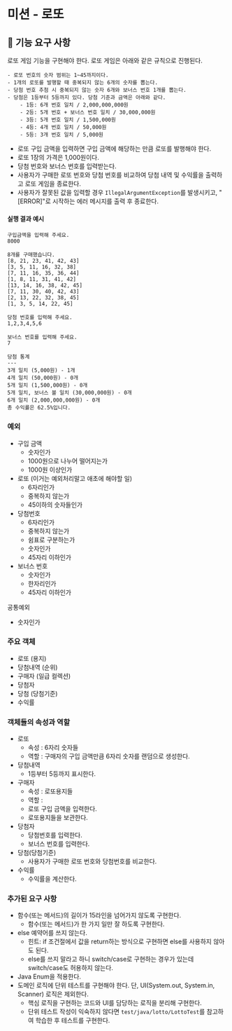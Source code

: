 # 미션 - 로또

## 🚀 기능 요구 사항

로또 게임 기능을 구현해야 한다. 로또 게임은 아래와 같은 규칙으로 진행된다.

```
- 로또 번호의 숫자 범위는 1~45까지이다.
- 1개의 로또를 발행할 때 중복되지 않는 6개의 숫자를 뽑는다.
- 당첨 번호 추첨 시 중복되지 않는 숫자 6개와 보너스 번호 1개를 뽑는다.
- 당첨은 1등부터 5등까지 있다. 당첨 기준과 금액은 아래와 같다.
    - 1등: 6개 번호 일치 / 2,000,000,000원
    - 2등: 5개 번호 + 보너스 번호 일치 / 30,000,000원
    - 3등: 5개 번호 일치 / 1,500,000원
    - 4등: 4개 번호 일치 / 50,000원
    - 5등: 3개 번호 일치 / 5,000원
```

- 로또 구입 금액을 입력하면 구입 금액에 해당하는 만큼 로또를 발행해야 한다.
- 로또 1장의 가격은 1,000원이다.
- 당첨 번호와 보너스 번호를 입력받는다.
- 사용자가 구매한 로또 번호와 당첨 번호를 비교하여 당첨 내역 및 수익률을 출력하고 로또 게임을 종료한다.
- 사용자가 잘못된 값을 입력할 경우 `IllegalArgumentException`를 발생시키고, "[ERROR]"로 시작하는 에러 메시지를 출력 후 종료한다.

#### 실행 결과 예시

```
구입금액을 입력해 주세요.
8000

8개를 구매했습니다.
[8, 21, 23, 41, 42, 43] 
[3, 5, 11, 16, 32, 38] 
[7, 11, 16, 35, 36, 44] 
[1, 8, 11, 31, 41, 42] 
[13, 14, 16, 38, 42, 45] 
[7, 11, 30, 40, 42, 43] 
[2, 13, 22, 32, 38, 45] 
[1, 3, 5, 14, 22, 45]

당첨 번호를 입력해 주세요.
1,2,3,4,5,6

보너스 번호를 입력해 주세요.
7

당첨 통계
---
3개 일치 (5,000원) - 1개
4개 일치 (50,000원) - 0개
5개 일치 (1,500,000원) - 0개
5개 일치, 보너스 볼 일치 (30,000,000원) - 0개
6개 일치 (2,000,000,000원) - 0개
총 수익률은 62.5%입니다.
```

### 예외
- 구입 금액
  - 숫자인가
  - 1000원으로 나누어 떨어지는가
  - 1000원 이상인가
- 로또 (이거는 예외처리말고 애초에 해야할 일)
  - 6자리인가
  - 중복하지 않는가
  - 45이하의 숫자들인가
- 당첨번호
  - 6자리인가
  - 중복하지 않는가
  - 쉼표로 구분하는가
  - 숫자인가
  - 45자리 이하인가
- 보너스 번호
  - 숫자인가
  - 한자리인가
  - 45자리 이하인가

공통예외
- 숫자인가

### 주요 객체
- 로또 (용지)
- 당첨내역 (순위)
- 구매자 (일급 컬렉션)
- 당첨자
- 당첨 (당첨기준)
- 수익률

### 객체들의 속성과 역할

- 로또
  - 속성 : 6자리 숫자들
  - 역할 : 구매자의 구입 금액만큼 6자리 숫자를 랜덤으로 생성한다.
- 당첨내역
  - 1등부터 5등까지 표시한다.
- 구매자
  - 속성 : 로또용지들
  - 역할 :
  - 로또 구입 금액을 입력한다.
  - 로또용지들을 보관한다.
- 당첨자
  - 당첨번호를 입력한다.
  - 보너스 번호를 입력한다.
- 당첨(당첨기준)
  - 사용자가 구매한 로또 번호와 당첨번호를 비교한다.
- 수익률
  - 수익률을 계산한다.

### 추가된 요구 사항

- 함수(또는 메서드)의 길이가 15라인을 넘어가지 않도록 구현한다.
    - 함수(또는 메서드)가 한 가지 일만 잘 하도록 구현한다.
- else 예약어를 쓰지 않는다.
    - 힌트: if 조건절에서 값을 return하는 방식으로 구현하면 else를 사용하지 않아도 된다.
    - else를 쓰지 말라고 하니 switch/case로 구현하는 경우가 있는데 switch/case도 허용하지 않는다.
- Java Enum을 적용한다.
- 도메인 로직에 단위 테스트를 구현해야 한다. 단, UI(System.out, System.in, Scanner) 로직은 제외한다.
    - 핵심 로직을 구현하는 코드와 UI를 담당하는 로직을 분리해 구현한다.
    - 단위 테스트 작성이 익숙하지 않다면 `test/java/lotto/LottoTest`를 참고하여 학습한 후 테스트를 구현한다.
